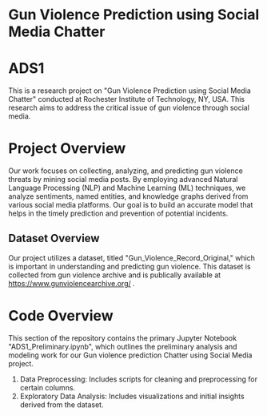 # Gun Violence Prediction using Social Media Chatter

# ADS1
This is a research project on "Gun Violence Prediction using Social Media Chatter" conducted at Rochester Institute of Technology, NY, USA. This research aims to address the critical issue of gun violence through social media.

# Project Overview
Our work focuses on collecting, analyzing, and predicting gun violence threats by mining social media posts. By employing advanced Natural Language Processing (NLP) and Machine Learning (ML) techniques, we analyze sentiments, named entities, and knowledge graphs derived from various social media platforms. Our goal is to build an accurate model that helps in the timely prediction and prevention of potential incidents.

## Dataset Overview
Our project utilizes a dataset, titled "Gun_Violence_Record_Original," which is important in understanding and predicting gun violence. This dataset is collected from gun violence archive and is publically available at https://www.gunviolencearchive.org/ .

# Code Overview
This section of the repository contains the primary Jupyter Notebook "ADS1_Preliminary.ipynb", which outlines the preliminary analysis and modeling work for our Gun violence prediction Chatter using Social Media project.
1. Data Preprocessing: Includes scripts for cleaning and preprocessing for certain columns.
2. Exploratory Data Analysis: Includes visualizations and initial insights derived from the dataset.
